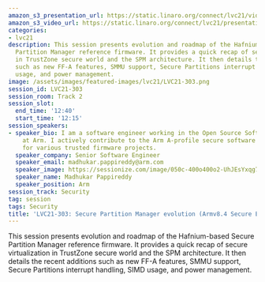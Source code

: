 ```yaml
---
amazon_s3_presentation_url: https://static.linaro.org/connect/lvc21/videos/lvc21-303.mp4
amazon_s3_video_url: https://static.linaro.org/connect/lvc21/presentations/lvc21-303.pdf
categories:
- lvc21
description: This session presents evolution and roadmap of the Hafnium-based Secure
  Partition Manager reference firmware. It provides a quick recap of secure virtualization
  in TrustZone secure world and the SPM architecture. It then details the recent additions
  such as new FF-A features, SMMU support, Secure Partitions interrupt handling, SIMD
  usage, and power management.
image: /assets/images/featured-images/lvc21/LVC21-303.png
session_id: LVC21-303
session_room: Track 2
session_slot:
  end_time: '12:40'
  start_time: '12:15'
session_speakers:
- speaker_bio: I am a software engineer working in the Open Source Software group
    at Arm. I actively contribute to the Arm A-profile secure software development
    for various trusted firmware projects.
  speaker_company: Senior Software Engineer
  speaker_email: madhukar.pappireddy@arm.com
  speaker_image: https://sessionize.com/image/050c-400o400o2-UhJEsYxqg7i4ZBPAE6jVrv.JPG
  speaker_name: Madhukar Pappireddy
  speaker_position: Arm
session_track: Security
tag: session
tags: Security
title: 'LVC21-303: Secure Partition Manager evolution (Armv8.4 Secure EL2)'
---
```


This session presents evolution and roadmap of the Hafnium-based Secure Partition Manager reference firmware. It provides a quick recap of secure virtualization in TrustZone secure world and the SPM architecture. It then details the recent additions such as new FF-A features, SMMU support, Secure Partitions interrupt handling, SIMD usage, and power management.